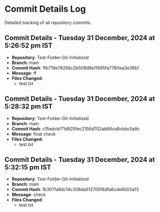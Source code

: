 # Commit Details Log

Detailed tracking of all repository commits.

## Commit Details - Tuesday 31 December, 2024 at 5:26:52 pm IST
- **Repository**: Test-Folder-Git-Initialized
- **Branch**: main
- **Commit Hash**: 1fb719e78268c2b509d8e11685fa7760ea3e39b1
- **Message**: ff
- **Files Changed**:
  - test.txt

## Commit Details - Tuesday 31 December, 2024 at 5:28:32 pm IST
- **Repository**: Test-Folder-Git-Initialized
- **Branch**: main
- **Commit Hash**: c15edcbf71d925fec2156d702ab86ca8cbbc5a9c
- **Message**: final check
- **Files Changed**:
  - test.txt

## Commit Details - Tuesday 31 December, 2024 at 5:32:15 pm IST
- **Repository**: Test-Folder-Git-Initialized
- **Branch**: main
- **Commit Hash**: fb307fa9dc14c308da512705f8dfa6cde6003a13
- **Message**: check
- **Files Changed**:
  - test.txt

